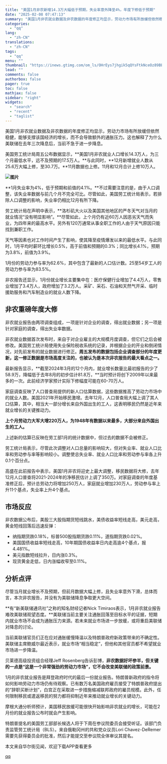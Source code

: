 ```yaml
---
title: "美国1月非农新增14.3万大幅低于预期，失业率意外降至4%，年度下修低于预期"
date: "2025-02-08 07:47:13"
summary: "美国1月非农就业数据及非农数据的年度修正均显示，劳动力市场有所放缓但依然稳健，能够支撑该国经济的增长..."
categories:
  - "qq"
lang:
  - "zh-CN"
translations:
  - "zh-CN"
tags:
  - "qq"
menu: ""
thumbnail: "https://inews.gtimg.com/om_ls/OHrEys7jhgik5qQYsFtkNceOz89BEUUXRgVuTMdeKVpHgAA_640360/0"
lead: ""
comments: false
authorbox: false
pager: true
toc: false
mathjax: false
sidebar: "right"
widgets:
  - "search"
  - "recent"
  - "taglist"
---
```


美国1月非农就业数据及非农数据的年度修正均显示，劳动力市场有所放缓但依然稳健，能够支撑该国经济的增长，而不会导致额外的通胀压力。这也解释了为什么美联储在去年三次降息后，当前不急于进一步降息。

美国劳工统计局周五公布数据显示，**美国1月非农就业人口增长14.3万人，为三个月最低水平，远不及预期的17.5万人。**与此同时，**12月新增就业人数从25.6万大幅上修，至30.7万。**11月数据也上修。11月和12月合计上修10万人。

**![图片](https://inews.gtimg.com/om_bt/OrODrXZ1dFvVt43xD_TzM3R6mTdtN1Xl6hcy9XtnKsxvoAA/641)**

**1月失业率为4%，低于预期和前值的4.1%。**不过需要注意的是，由于人口调整，该失业率数据与前几个月不完全可比。尽管如此，美国劳工统计局表示，若排除人口调整的影响，失业率仍相比12月有所下降。

劳工统计局在声明中表示，**洛杉矶大火以及美国其他地区的严冬天气对当月的就业情况“没有明显影响”。**尽管如此，上个月仍有近60万人因恶劣天气而失业，为四年来的最高水平。另外有120万通常从事全职工作的人由于天气原因只能找到兼职工作。

天气等因素也对工作时间产生了影响，使其降至疫情爆发以来的最低水平。与此同时，1月平均时薪环比增长0.5%，高于前值和预期的0.3%；同比增长4.1%，预期为3.8%，前值为3.9%。

1月份的劳动力参与率为62.6%，其中包含了最新的人口估计数。25至54岁工人的劳动力参与率为83.5%。

非农报告还显示，1月份就业增长主要集中在：医疗保健行业增加了4.4万人，零售业增加了3.4万人，政府增加了3.2万人。采矿、采石、石油和天然气开采、临时援助服务和汽车制造业的就业人数下降。

非农重磅年度大修
--------

非农就业报告由两项调查组成，一项是针对企业的调查，得出就业数据；另一项是针对家庭的调查，得出失业率数据。

非农就业数据首次发布时，来自于对企业雇主的大规模月度调查，但它们之后会被修改。美国劳工统计局使用失业保险税收系统的记录，并根据企业的开业和倒闭情况，对先前发布的就业数据进行修正。**周五发布的数据包括企业调查部分的年度更新，这一修正数据是市场高度关注的，也被认为是本次非农报告的最大看点之一。**

最新报告显示，**截至2024年3月的12个月内，就业增长数量比最初报告的少了58.9万，降幅低于去年8月的初步估计81.8万，**当时预计将创下2009年以来最多的一次。此前经济学家预计实际下修幅度可能在60-70万人。

家庭调查反映了人口普查局提供的新人口估算数据，这些数据推高了劳动力市场中的就业人数。美国2021年开始移民激增。去年12月，人口普查局大幅上调了其人口估算，其中，相当大一部分增长来自外国出生的工人，这表明移民仍然是近年来就业增长的关键推动力。

**上个月劳动力大军大增220万人，为1948年有数据以来最多，大部分来自外国出生的工人。**

上述新的估算已反映在劳工部1月的统计数据中，但过去的数据不会被修正。

劳工统计局表示，尽管此次调整对人口总量的影响较大，但对失业率、就业人口比率和劳动参与率等影响较小。调整使总失业率、就业人口比率和劳动参与率各上升0.1个百分点。

高盛在此前报告中表示，美国1月非农将迎史上最大调整，移民数据将大修，去年12月人口普查将2021-2024年的净移民估计上调了350万。对家庭调查的年度基准修正后，预计总劳动力将增加250万人，家庭就业增加230万人，劳动参与率上升11个基点，失业率上升4个基点。

市场反应
----

非农数据公布后，美股三大股指期货短线跳水，美债收益率短线走高，美元走高，黄金短线回落后迅速反弹：

* 纳指期货跌0.18%，标普500股指期货跌0.11%，道指期货跌0.02%。
* 美国国债收益率短线走高，10年期国债收益率日内走高逾4个基点，报4.481%。
* 美元指数短线拉升，日内涨0.3%。
* 现货黄金走低，日内涨幅收窄至0.11%。

分析点评
----

尽管当月就业增长不及预期，但前月数据大幅上修，且失业率意外下滑，总体而言，本次非农报告，并没有为美联储降息争取更大空间。

**有“新美联储通讯社”之称的知名财经记者Nick Timiraos表示，1月非农就业报告难改美联储观望态度。**美联储当前主要关注通胀回落至目标水平的证据，短期内就业市场不会成为通胀压力来源。若未来就业市场进一步放缓，或将重启美联储对降息的讨论。

当前美联储官员们正在应对通胀缓慢降温以及特朗普政府新政策带来的不确定性。美联储主席鲍威尔最近表示，就业市场“相当稳定”，但他和其他官员都不希望就业市场进一步降温。

贝莱德高级投资组合经理Jeff Rosenberg告诉彭博，**非农数据好坏参半，但关键的一点是“这是一个非常强劲的劳动力市场”，它不会改变美联储的政策前景。**

1月的非农就业报告是拜登政府时代的最后一份就业报告。特朗普新政府的指令将如何影响劳动力市场仍有待观察。已有数万名美国政府雇员接受了特朗普政府提出的“辞职买断计划”，白宫正在采取进一步措施缩减联邦政府的雇员规模。此外，任何限制移民或遣返移民的努力都将抑制近年来推动就业增长的关键动力。

摩根大通分析师预计，美国移民放缓可能很快开始影响非农就业的增长，可能在2月份的就业报告公布时就会产生影响。

特朗普提名的美国劳工部部长候选人将于下周在参议院委员会接受听证。该部门负责监管劳工统计局（BLS）。来自俄勒冈州的共和党众议员Lori Chavez-DeRemer需要先获得委员会的批准，然后才能提交至参议院全体审议其提名。

本文来自华尔街见闻，欢迎下载APP查看更多

[qq](https://new.qq.com/rain/a/20250208A01CWS00)
